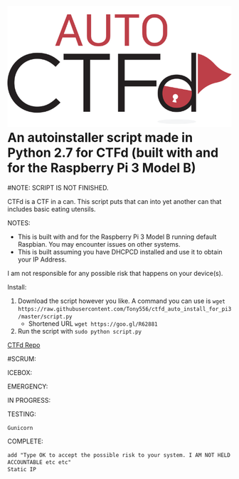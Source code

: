 
![](https://github.com/Tony556/ctfd_auto_install_for_pi3/blob/master/autologo.png)
An autoinstaller script made in Python 2.7 for CTFd (built with and for the Raspberry Pi 3 Model B)
====

#NOTE: SCRIPT IS NOT FINISHED.

CTFd is a CTF in a can. This script puts that can into yet another can that includes basic eating utensils.

NOTES:

 - This is built with and for the Raspberry Pi 3 Model B running default Raspbian. You may encounter issues on other systems.
 - This is built assuming you have DHCPCD installed and use it to obtain your IP Address.

I am not responsible for any possible risk that happens on your device(s).

Install:
 1. Download the script however you like. A command you can use is `wget https://raw.githubusercontent.com/Tony556/ctfd_auto_install_for_pi3/master/script.py`
    - Shortened URL `wget https://goo.gl/R62881`
 2. Run the script with `sudo python script.py`

[CTFd Repo](https://github.com/isislab/CTFd)

#SCRUM:

ICEBOX:

EMERGENCY:

IN PROGRESS:

TESTING:

    Gunicorn

COMPLETE:

    add "Type OK to accept the possible risk to your system. I AM NOT HELD ACCOUNTABLE etc etc"
    Static IP
